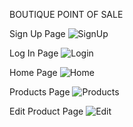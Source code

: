 BOUTIQUE POINT OF SALE

Sign Up Page
![SignUp](https://user-images.githubusercontent.com/67043559/123630619-69c3f300-d81e-11eb-8e2a-ebc0c003f844.png)

Log In Page
![Login](https://user-images.githubusercontent.com/67043559/123630659-73e5f180-d81e-11eb-8215-fa0e4d4e8475.png)

Home Page
![Home](https://user-images.githubusercontent.com/67043559/123630699-7c3e2c80-d81e-11eb-8a30-66173ab751a6.png)

Products Page
![Products](https://user-images.githubusercontent.com/67043559/123630735-86f8c180-d81e-11eb-8daf-58d0066cce6b.png)

Edit Product Page
![Edit](https://user-images.githubusercontent.com/67043559/123630749-8f50fc80-d81e-11eb-9595-52518a7573df.png)

